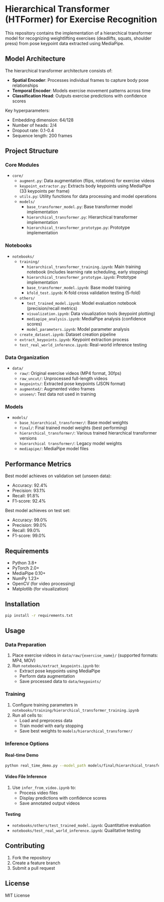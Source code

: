 # Hierarchical Transformer (HTFormer) for Exercise Recognition

This repository contains the implementation of a hierarchical transformer model for recognizing weightlifting exercises (deadlifts, squats, shoulder press) from pose keypoint data extracted using MediaPipe.

## Model Architecture

The hierarchical transformer architecture consists of:
- **Spatial Encoder**: Processes individual frames to capture body pose relationships
- **Temporal Encoder**: Models exercise movement patterns across time
- **Classification Head**: Outputs exercise predictions with confidence scores

Key hyperparameters:
- Embedding dimension: 64/128
- Number of heads: 2/4
- Dropout rate: 0.1-0.4
- Sequence length: 200 frames

## Project Structure

### Core Modules
- `core/`
  - `augment.py`: Data augmentation (flips, rotations) for exercise videos
  - `keypoint_extractor.py`: Extracts body keypoints using MediaPipe (33 keypoints per frame)
  - `utils.py`: Utility functions for data processing and model operations
  - `models/`
    - `base_transformer_model.py`: Base transformer model implementation
    - `hierarchical_transformer.py`: Hierarchical transformer implementation
    - `hierarchical_transformer_prototype.py`: Prototype implementation

### Notebooks
- `notebooks/`
  - `training/`
    - `hierarchical_transformer_training.ipynb`: Main training notebook (includes learning rate scheduling, early stopping)
    - `hierarchical_transformer_prototype.ipynb`: Prototype implementation
    - `base_transformer_model.ipynb`: Base model training
    - `kfold_test.ipynb`: K-fold cross validation testing (5-fold)
  - `others/`
    - `test_trained_model.ipynb`: Model evaluation notebook (precision/recall metrics)
    - `visualization.ipynb`: Data visualization tools (keypoint plotting)
    - `mediapipe_analysis.ipynb`: MediaPipe analysis (confidence scores)
    - `model_parameters.ipynb`: Model parameter analysis
  - `create_dataset.ipynb`: Dataset creation pipeline
  - `extract_keypoints.ipynb`: Keypoint extraction process
  - `test_real_world_inference.ipynb`: Real-world inference testing

### Data Organization
- `data/`
  - `raw/`: Original exercise videos (MP4 format, 30fps)
  - `raw_uncut/`: Unprocessed full-length videos
  - `keypoints/`: Extracted pose keypoints (JSON format)
  - `augmented/`: Augmented video frames
  - `unseen/`: Test data not used in training

### Models
- `models/`
  - `base_hierarchical_transformer/`: Base model weights
  - `final/`: Final trained model weights (best performing)
  - `hierarchical_transformer/`: Various trained hierarchical transformer versions
  - `hierarchical transformer/`: Legacy model weights
  - `mediapipe/`: MediaPipe model files

## Performance Metrics

Best model achieves on validation set (unseen data):
- Accuracy: 92.4%
- Precision: 93.1% 
- Recall: 91.8%
- F1-score: 92.4%

Best model achieves on test set:
- Accuracy: 99.0%
- Precision: 99.0%
- Recall: 99.0%
- F1-score: 99.0%

## Requirements
- Python 3.8+
- PyTorch 2.0+
- MediaPipe 0.10+
- NumPy 1.23+
- OpenCV (for video processing)
- Matplotlib (for visualization)

## Installation

```bash
pip install -r requirements.txt
```

## Usage

### Data Preparation
1. Place exercise videos in `data/raw/{exercise_name}/` (supported formats: MP4, MOV)
2. Run `notebooks/extract_keypoints.ipynb` to:
   - Extract pose keypoints using MediaPipe
   - Perform data augmentation
   - Save processed data to `data/keypoints/`

### Training
1. Configure training parameters in `notebooks/training/hierarchical_transformer_training.ipynb`
2. Run all cells to:
   - Load and preprocess data
   - Train model with early stopping
   - Save best weights to `models/hierarchical_transformer/`

### Inference Options

#### Real-time Demo
```bash
python real_time_demo.py --model_path models/final/hierarchical_transformer_f201_d64_h2_s1_t1_do0.1_20250701_1555.pth
```

#### Video File Inference
1. Use `infer_from_video.ipynb` to:
   - Process video files
   - Display predictions with confidence scores
   - Save annotated output videos

#### Testing
- `notebooks/others/test_trained_model.ipynb`: Quantitative evaluation
- `notebooks/test_real_world_inference.ipynb`: Qualitative testing

## Contributing

1. Fork the repository
2. Create a feature branch
3. Submit a pull request

## License

MIT License
